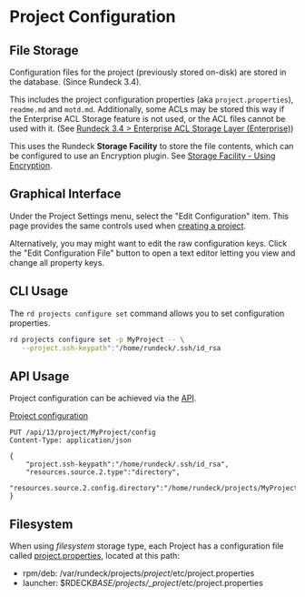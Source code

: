 # Project Configuration

## File Storage

Configuration files for the project (previously stored on-disk) are stored in the database. (Since Rundeck 3.4).

This includes the project configuration properties (aka `project.properties`), `readme.md` and `motd.md`. Additionally, some ACLs may be stored this way 
if the Enterprise ACL Storage feature is not used, or the ACL files cannot be used with it. (See [Rundeck 3.4 > Enterprise ACL Storage Layer (Enterprise)](https://docs.rundeck.com/docs/upgrading/upgrading-to-rundeck-3.4.html#enterprise-acl-storage-layer-enterprise))

This uses the Rundeck **Storage Facility** to store the file contents, which can be
configured to use an Encryption plugin. See [Storage Facility - Using Encryption](/administration/configuration/storage-facility.md#using-encryption).

## Graphical Interface

Under the Project Settings menu, select the "Edit Configuration" item.
This page provides the same controls used when [creating a project](/manual/projects/project-create.md).

Alternatively, you may might want to edit the raw configuration keys.
Click the "Edit Configuration File" button to open a text editor letting you view and
change all property keys.

## CLI Usage

The `rd projects configure set` command allows you to set configuration properties.

```bash
rd projects configure set -p MyProject -- \
   --project.ssh-keypath":"/home/rundeck/.ssh/id_rsa
```

## API Usage

Project configuration can be achieved via the [API](/api/rundeck-api.md).

[Project configuration](/api/rundeck-api.md#project-configuration)

    PUT /api/13/project/MyProject/config
    Content-Type: application/json

    {
        "project.ssh-keypath":"/home/rundeck/.ssh/id_rsa",
        "resources.source.2.type":"directory",
        "resources.source.2.config.directory":"/home/rundeck/projects/MyProject/resources.d"
    }

## Filesystem

When using _filesystem_ storage type, each Project has a configuration file called
[project.properties](/administration/configuration/config-file-reference.md#project.properties),
located at this path:

- rpm/deb: /var/rundeck/projects/_project_/etc/project.properties
- launcher: \$RDECK*BASE/projects/\_project*/etc/project.properties
